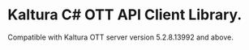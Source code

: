 # Kaltura C# OTT API Client Library.
Compatible with Kaltura OTT server version 5.2.8.13992 and above.
